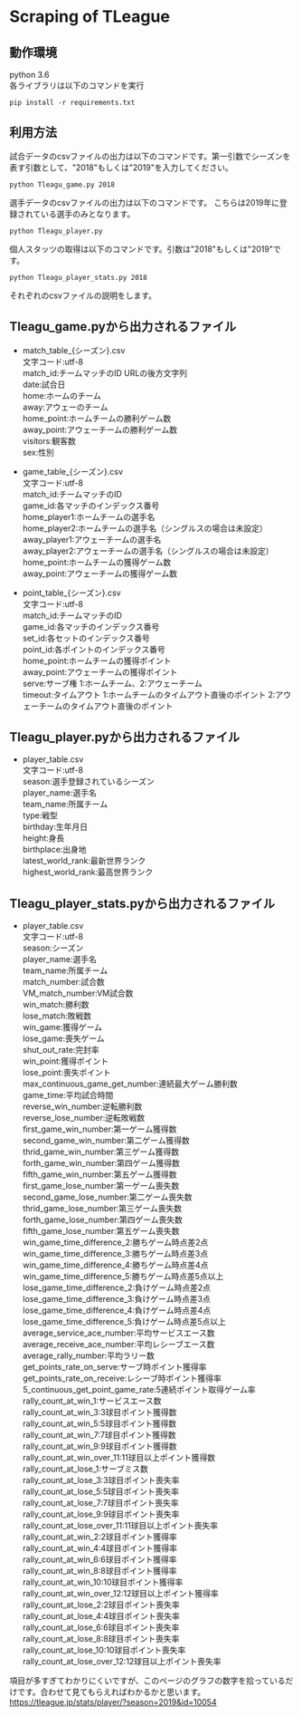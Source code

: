 # Scraping of TLeague

## 動作環境
python 3.6  
各ライブラリは以下のコマンドを実行
```
pip install -r requirements.txt
```

## 利用方法

試合データのcsvファイルの出力は以下のコマンドです。第一引数でシーズンを表す引数として、"2018"もしくは"2019"を入力してください。
```
python Tleagu_game.py 2018
```
選手データのcsvファイルの出力は以下のコマンドです。
こちらは2019年に登録されている選手のみとなります。
```
python Tleagu_player.py
```
個人スタッツの取得は以下のコマンドです。引数は"2018"もしくは"2019"です。
```
python Tleagu_player_stats.py 2018
```

それぞれのcsvファイルの説明をします。

## Tleagu_game.pyから出力されるファイル
* match_table_{シーズン}.csv  
文字コード:utf-8  
match_id:チームマッチのID URLの後方文字列  
date:試合日  
home:ホームのチーム  
away:アウェーのチーム  
home_point:ホームチームの勝利ゲーム数  
away_point:アウェーチームの勝利ゲーム数  
visitors:観客数  
sex:性別  

* game_table_{シーズン}.csv  
文字コード:utf-8  
match_id:チームマッチのID  
game_id:各マッチのインデックス番号  
home_player1:ホームチームの選手名  
home_player2:ホームチームの選手名（シングルスの場合は未設定）  
away_player1:アウェーチームの選手名  
away_player2:アウェーチームの選手名（シングルスの場合は未設定）  
home_point:ホームチームの獲得ゲーム数  
away_point:アウェーチームの獲得ゲーム数  

* point_table_{シーズン}.csv  
文字コード:utf-8  
match_id:チームマッチのID  
game_id:各マッチのインデックス番号  
set_id:各セットのインデックス番号  
point_id:各ポイントのインデックス番号  
home_point:ホームチームの獲得ポイント  
away_point:アウェーチームの獲得ポイント  
serve:サーブ権 1:ホームチーム、2:アウェーチーム  
timeout:タイムアウト 1:ホームチームのタイムアウト直後のポイント 2:アウェーチームのタイムアウト直後のポイント  


## Tleagu_player.pyから出力されるファイル
* player_table.csv  
文字コード:utf-8  
season:選手登録されているシーズン  
player_name:選手名  
team_name:所属チーム  
type:戦型  
birthday:生年月日  
height:身長  
birthplace:出身地  
latest_world_rank:最新世界ランク  
highest_world_rank:最高世界ランク  

## Tleagu_player_stats.pyから出力されるファイル
* player_table.csv  
文字コード:utf-8  
season:シーズン  
player_name:選手名  
team_name:所属チーム  
match_number:試合数  
VM_match_number:VM試合数  
win_match:勝利数  
lose_match:敗戦数  
win_game:獲得ゲーム  
lose_game:喪失ゲーム  
shut_out_rate:完封率  
win_point:獲得ポイント  
lose_point:喪失ポイント  
max_continuous_game_get_number:連続最大ゲーム勝利数  
game_time:平均試合時間  
reverse_win_number:逆転勝利数  
reverse_lose_number:逆転敗戦数  
first_game_win_number:第一ゲーム獲得数  
second_game_win_number:第二ゲーム獲得数  
thrid_game_win_number:第三ゲーム獲得数  
forth_game_win_number:第四ゲーム獲得数  
fifth_game_win_number:第五ゲーム獲得数  
first_game_lose_number:第一ゲーム喪失数  
second_game_lose_number:第二ゲーム喪失数  
thrid_game_lose_number:第三ゲーム喪失数  
forth_game_lose_number:第四ゲーム喪失数  
fifth_game_lose_number:第五ゲーム喪失数  
win_game_time_difference_2:勝ちゲーム時点差2点  
win_game_time_difference_3:勝ちゲーム時点差3点  
win_game_time_difference_4:勝ちゲーム時点差4点  
win_game_time_difference_5:勝ちゲーム時点差5点以上  
lose_game_time_difference_2:負けゲーム時点差2点  
lose_game_time_difference_3:負けゲーム時点差3点  
lose_game_time_difference_4:負けゲーム時点差4点  
lose_game_time_difference_5:負けゲーム時点差5点以上  
average_service_ace_number:平均サービスエース数  
average_receive_ace_number:平均レシーブエース数  
average_rally_number:平均ラリー数  
get_points_rate_on_serve:サーブ時ポイント獲得率  
get_points_rate_on_receive:レシーブ時ポイント獲得率  
5_continuous_get_point_game_rate:5連続ポイント取得ゲーム率  
rally_count_at_win_1:サービスエース数  
rally_count_at_win_3:3球目ポイント獲得数  
rally_count_at_win_5:5球目ポイント獲得数  
rally_count_at_win_7:7球目ポイント獲得数  
rally_count_at_win_9:9球目ポイント獲得数  
rally_count_at_win_over_11:11球目以上ポイント獲得数  
rally_count_at_lose_1:サーブミス数  
rally_count_at_lose_3:3球目ポイント喪失率  
rally_count_at_lose_5:5球目ポイント喪失率  
rally_count_at_lose_7:7球目ポイント喪失率  
rally_count_at_lose_9:9球目ポイント喪失率  
rally_count_at_lose_over_11:11球目以上ポイント喪失率  
rally_count_at_win_2:2球目ポイント獲得率  
rally_count_at_win_4:4球目ポイント獲得率  
rally_count_at_win_6:6球目ポイント獲得率  
rally_count_at_win_8:8球目ポイント獲得率  
rally_count_at_win_10:10球目ポイント獲得率  
rally_count_at_win_over_12:12球目以上ポイント獲得率  
rally_count_at_lose_2:2球目ポイント喪失率  
rally_count_at_lose_4:4球目ポイント喪失率  
rally_count_at_lose_6:6球目ポイント喪失率  
rally_count_at_lose_8:8球目ポイント喪失率  
rally_count_at_lose_10:10球目ポイント喪失率  
rally_count_at_lose_over_12:12球目以上ポイント喪失率  

項目が多すぎてわかりにくいですが、このページのグラフの数字を拾っているだけです。合わせて見てもらえればわかるかと思います。  
https://tleague.jp/stats/player/?season=2019&id=10054

